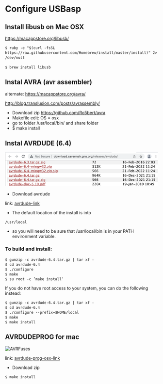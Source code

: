 # **Configure USBasp**

## Install libusb on Mac OSX
https://macappstore.org/libusb/
```
$ ruby -e "$(curl -fsSL https://raw.githubusercontent.com/Homebrew/install/master/install)" 2> /dev/null

$ brew install libusb
```

## Instal AVRA (avr assembler)
alternate: https://macappstore.org/avra/

http://blog.translusion.com/posts/avrassembly/

- Download zip https://github.com/Ro5bert/avra
- Makefile edit: OS = osx
- go to folder /usr/local/bin/ and share folder
- $ make install

## Instal AVRDUDE (6.4)
![avrdude](./README_IMG/avrdude.png)
- Download avrdude

link: [avrdude-link](http://download.savannah.gnu.org/releases/avrdude/)

- The default location of the install is into
```
/usr/local
````
- so you will need to be sure that
/usr/local/bin is in your PATH environment variable.
### To build and install: 
```
$ gunzip -c avrdude-6.4.tar.gz | tar xf -
$ cd avrdude-6.4
$ ./configure
$ make
$ su root -c ’make install’
```

If you do not have root access to your system, you can do the following instead:
```
$ gunzip -c avrdude-6.4.tar.gz | tar xf -
$ cd avrdude-6.4
$ ./configure --prefix=$HOME/local
$ make
$ make install
```

## AVRDUDEPROG for mac
![AVRFuses](./README_IMG/AVRFuses_avrdude_v6.png)

link: [avrdude-prog-osx-link](https://github.com/trol73/AVRFuses/releases)

- Download zip
```
$ make install
```